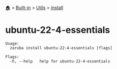 <!--startTocHeader-->
[🏠](../../../README.md) > [Built-in](../../README.md) > [Utils](../README.md) > [install](README.md)
# ubuntu-22-4-essentials
<!--endTocHeader-->

```
Usage:
  zaruba install ubuntu-22-4-essentials [flags]

Flags:
  -h, --help   help for ubuntu-22-4-essentials

```

<!--startTocSubtopic-->

<!--endTocSubtopic-->
